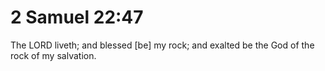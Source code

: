 # 2 Samuel 22:47

The LORD liveth; and blessed [be] my rock; and exalted be the God of the rock of my salvation.